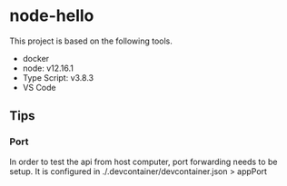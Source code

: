 # node-hello

This project is based on the following tools.

- docker
- node: v12.16.1
- Type Script: v3.8.3
- VS Code

## Tips

### Port

In order to test the api from host computer, port forwarding needs to be setup. It is configured in ./.devcontainer/devcontainer.json > appPort
